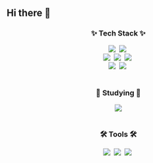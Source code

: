## Hi there 👋

<!--내용 부분-->
<h3 align="center">✨ Tech Stack ✨</h3>
<div align="center">
  <img src="https://img.shields.io/badge/react-20232a.svg?style=for-the-badge&logo=react&logoColor=61DAFB" />&nbsp
  <img src="https://img.shields.io/badge/styled--components-DB7093?style=for-the-badge&logo=styled-components&logoColor=ffd35b" />&nbsp  
</div>

<div align="center">
  <img src="https://img.shields.io/badge/html5-E34F26.svg?style=for-the-badge&logo=html5&logoColor=white" />&nbsp
  <img src="https://img.shields.io/badge/css3-1572B6.svg?style=for-the-badge&logo=css3&logoColor=white" />&nbsp
  <img src="https://img.shields.io/badge/javascript-F7DF1E.svg?style=for-the-badge&logo=javascript&logoColor=20232a" />&nbsp
</div>

<div align="center">
  <img src="https://img.shields.io/badge/python-3776AB?style=for-the-badge&logo=python&logoColor=white" />&nbsp
  <img src="https://img.shields.io/badge/c-A8B9CC?style=for-the-badge&logo=c&logoColor=white" />&nbsp
</div>

<br>

<h3 align="center">📖 Studying 📖</h3>
<div align="center">
  <img src="https://img.shields.io/badge/typescript-3178C6?style=for-the-badge&logo=typescript&logoColor=white">
<div>

<br>

<h3 align="center">🛠 Tools 🛠</h3>
<div align="center">
  <img src="https://img.shields.io/badge/github-181717.svg?style=for-the-badge&logo=github&logoColor=white" />&nbsp
  <img src="https://img.shields.io/badge/Notion-F3F3F3.svg?style=for-the-badge&logo=notion&logoColor=black" />&nbsp
  <img src="https://img.shields.io/badge/discord-5865F2.svg?style=for-the-badge&logo=discord&logoColor=white" />&nbsp
</div>

<br/>
<br/>

<!--
<div align="center">
  <img src="https://github-readme-stats.vercel.app/api?username=ye6194&count_private=true&hide_rank=true&hide=stars" />&nbsp&nbsp
  <img src="https://github-readme-stats.vercel.app/api/top-langs/?username=ye6194&layout=compact&count_private=true&hide=python,batchfile,powershell,c" />
</div>
-->

<!--
**ye6194/ye6194** is a ✨ _special_ ✨ repository because its `README.md` (this file) appears on your GitHub profile.

Here are some ideas to get you started:

- 🔭 I’m currently working on ...
- 🌱 I’m currently learning ...
- 👯 I’m looking to collaborate on ...
- 🤔 I’m looking for help with ...
- 💬 Ask me about ...
- 📫 How to reach me: ...
- 😄 Pronouns: ...
- ⚡ Fun fact: ...
-->
